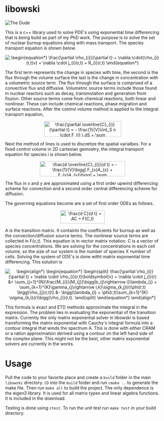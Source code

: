# libowski
![The Dude](https://images2.minutemediacdn.com/image/upload/c_crop,h_1191,w_2118,x_41,y_0/f_auto,q_auto,w_1100/v1554931540/shape/mentalfloss/61708-gramercy_pictures.jpg "The Dude")

This is a c++ library used to solve PDE's using exponential time differencing that is being build as part of my PhD work. The purpose is to solve the set of nuclear burnup equations along with mass transport. The species transport equation is shown below.

<p align="center">
<img src=
"https://render.githubusercontent.com/render/math?math=%5Cdisplaystyle+%5Cbegin%7Bequation%2A%7D%0A++++%5Cfrac%7B%5Cpartial+%5Crho_%7Bi%7D%7D%7B%5Cpartial+t%7D+%2B+%5Cnabla+%5Ccdot%28%5Crho_%7Bi%7D%28r%2Ct%29v%29+%2B+%5Cnabla+%5Ccdot+j_%7Bi%7D%28r%2Ct%29+%3D+R_%7Bi%7D%28r%2Ct%29%0A%5Cend%7Bequation%2A%7D%0A" 
alt="\begin{equation*}
    \frac{\partial \rho_{i}}{\partial t} + \nabla \cdot(\rho_{i}(r,t)v) + \nabla \cdot j_{i}(r,t) = R_{i}(r,t)
\end{equation*}
">
</p>

The first term represents the change in species with time, the second is the flux through the volume surface the last is the change in concentration with a volumetric source term. The flux through the surface is comprised of a convective flux and diffusive. Volumetric source terms include those found in nuclear reactors such as decay, transmutation and generation from fission. Other source terms come from chemical reactions, both linear and nonlinear. These can include chemical reactions, phase migration and surface reactions. After the control volume method is applied to the integral transport equation,

<p align="center">
<img src="http://www.sciweavers.org/tex2img.php?eq=%20%20%20%20%5Cfrac%7B%5Cpartial%20%5Coverline%7BC%7D_%7Bi%7D%7D%7B%5Cpartial%20t%7D%20%3D%20-%20%5Cfrac%7B1%7D%7BV%7D%5Ciint_S%20n%20%5Ccdot%20F_%7Bi%7D%20%5C%2CdS%20%2B%20%5Csum%20%5Coverline%7BC%7D_%7BV%2Ci%7D%0A&bc=White&fc=Black&im=jpg&fs=12&ff=arev&edit=0" align="center" border="0" alt="    \frac{\partial \overline{C}_{i}}{\partial t} = - \frac{1}{V}\iint_S n \cdot F_{i} \,dS + \sum \overline{C}_{V,i}" width="251" height="51" />
</p>

Next the method of lines is used to discretize the spatial varialbes. For a fixed control volume in 2D cartesian gemoetry, the integral transport equation for species i is shown below.

<p align="center">
<img src="http://www.sciweavers.org/tex2img.php?eq=%5Cfrac%7Bd%20%5Coverline%7BC%7D_%7Bi%7D%7D%7Bd%20t%7D%20%3D%20-%20%5Cfrac%7B1%7D%7BV%7D%5Cbigg%5B%20F_%7Bx%7DA_%7Bx%7D%20%2B%20F_%7By%7DA_%7By%7D%5Cbigg%5D%20%2B%20%5Csum%20%5Coverline%7BC%7D_%7BV%2Ci%7D%0A&bc=White&fc=Black&im=jpg&fs=12&ff=arev&edit=0" align="center" border="0" alt="\frac{d \overline{C}_{i}}{d t} = - \frac{1}{V}\bigg[ F_{x}A_{x} + F_{y}A_{y}\bigg] + \sum \overline{C}_{V,i}" width="278" height="49" />
</p>

The flux in x and y are approximated using a first order upwind differencing scheme for convection and a second order central differencing scheme for diffusion. 

The governing equations become are a set of first order ODEs as follows.

<p align="center">
<img src="http://www.sciweavers.org/tex2img.php?eq=%5Cfrac%7Bd%20C%7D%7Bd%20t%7D%20%3D%20AC%20%2B%20F%28C%2Ct%29%0A&bc=White&fc=Black&im=jpg&fs=12&ff=arev&edit=0" align="center" border="0" alt="\frac{d C}{d t} = AC + F(C,t)" width="144" height="43" />
</p>

A is the transition matrix. It containts the coefficients for burnup as well as the convection/diffusion source terms. The nonlinear source terms are collected in F(c,t). This equation is in vector matrix notation. C is a vector of species concentrations. We are solving for the concentrations in each cell volume, so the size of our system is the number of species X number of cells. Solving the system of ODE's is done witht matrix exponential time differencing. This solution is 

<p align="center">
<img src=
"https://render.githubusercontent.com/render/math?math=%5Cdisplaystyle+%5Cbegin%7Balign%2A%7D%0A%5Cbegin%7Bequation%2A%7D%0A%5Cbegin%7Bsplit%7D%0A++++%5Cfrac%7B%5Cpartial+%5Crho_%7Bi%7D%7D%7B%5Cpartial+t%7D%0A++++%2B+%5Cnabla+%5Ccdot+%5Crho_%7Bi%7D%28r%2Ct%29%5Cboldsymbol%7Bv%7D%0A++++%2B+%5Cnabla+%5Ccdot+j_%7Bi%7D%28r%29%0A++++%26%3D%0A++++%5Csum_%7Bj%3D1%7D%5E%7BN%7D%5Cfrac%7BM_%7Bi%7D%7D%7BM_%7Bj%7D%7D%5Cbigg%28b_%7Bj%5Crightarrow+i%7D%5Clambda_%7Bj%7D+%2B+%0A++++%5Csum_%7Bk%3D1%7D%5E%7BK%7D%5Cgamma_%7Bj%5Crightarrow+i%2Ck%7D%5Csigma_%7Bk%2Cj%7D%28r%29%5Cphi%28r%2Ct%29+%5Cbigg%29%5Crho_%7Bj%7D%28r%2Ct%29%5C%5C%0A++++%26-+%5Cbigg%28%5Clambda_%7Bi%7D+%2B+%5Cphi%28r%2Ct%29%5Csum_%7Bk%3D1%7D%5E%7BK%7D+%5Csigma_%7Bk%2Ci%7D%28r%29%5Cbigg%29%5Crho_%7Bi%7D%28r%2Ct%29.%0A%5Cend%7Bsplit%7D%0A%5Cend%7Bequation%2A%7D%0A%5Cend%7Balign%2A%7D%0A" 
alt="\begin{align*}
\begin{equation*}
\begin{split}
    \frac{\partial \rho_{i}}{\partial t}
    + \nabla \cdot \rho_{i}(r,t)\boldsymbol{v}
    + \nabla \cdot j_{i}(r)
    &=
    \sum_{j=1}^{N}\frac{M_{i}}{M_{j}}\bigg(b_{j\rightarrow i}\lambda_{j} + 
    \sum_{k=1}^{K}\gamma_{j\rightarrow i,k}\sigma_{k,j}(r)\phi(r,t) \bigg)\rho_{j}(r,t)\\
    &- \bigg(\lambda_{i} + \phi(r,t)\sum_{k=1}^{K} \sigma_{k,i}(r)\bigg)\rho_{i}(r,t).
\end{split}
\end{equation*}
\end{align*}
">
</p>

This formula is exact and ETD methods approximate the integral in the expression. The problem lies in evaluating the exponential of the transition matrix. Currently the only matrix exponential solver in libowski is based transforming the matrix exponential with Cauchy's integral formula into a contour integral that winds the spectrum A. This is done with either CRAM or a ration approximation derived using a contour on the left hand side of the complex plane. This might not be the best, other matrix exponential solvers are currently in the works. 

# Usage
Pull the code to your favorite place and create a `build` folder in the main `libowski` directory. `CD` into the `build` folder and run `cmake ..` to generate the make file. Then run `make all` to build the project. The only dependence is the eigen3 library. It is used for all matrix types and linear algebra functions. It is included in the download.

Testing is done using `ctest`. To run the unit test run `make test` in your build directory.
